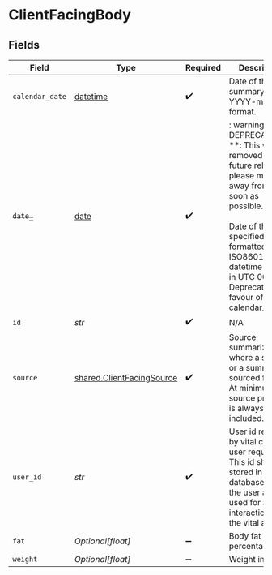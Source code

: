 # ClientFacingBody


## Fields

| Field                                                                                                                                                                                                                                            | Type                                                                                                                                                                                                                                             | Required                                                                                                                                                                                                                                         | Description                                                                                                                                                                                                                                      | Example                                                                                                                                                                                                                                          |
| ------------------------------------------------------------------------------------------------------------------------------------------------------------------------------------------------------------------------------------------------ | ------------------------------------------------------------------------------------------------------------------------------------------------------------------------------------------------------------------------------------------------ | ------------------------------------------------------------------------------------------------------------------------------------------------------------------------------------------------------------------------------------------------ | ------------------------------------------------------------------------------------------------------------------------------------------------------------------------------------------------------------------------------------------------ | ------------------------------------------------------------------------------------------------------------------------------------------------------------------------------------------------------------------------------------------------ |
| `calendar_date`                                                                                                                                                                                                                                  | [datetime](https://docs.python.org/3/library/datetime.html#datetime-objects)                                                                                                                                                                     | :heavy_check_mark:                                                                                                                                                                                                                               | Date of the summary in the YYYY-mm-dd format.                                                                                                                                                                                                    |                                                                                                                                                                                                                                                  |
| ~~`date_`~~                                                                                                                                                                                                                                      | [date](https://docs.python.org/3/library/datetime.html#date-objects)                                                                                                                                                                             | :heavy_check_mark:                                                                                                                                                                                                                               | : warning: ** DEPRECATED **: This will be removed in a future release, please migrate away from it as soon as possible.<br/><br/>Date of the specified record, formatted as ISO8601 datetime string in UTC 00:00. Deprecated in favour of calendar_date. |                                                                                                                                                                                                                                                  |
| `id`                                                                                                                                                                                                                                             | *str*                                                                                                                                                                                                                                            | :heavy_check_mark:                                                                                                                                                                                                                               | N/A                                                                                                                                                                                                                                              |                                                                                                                                                                                                                                                  |
| `source`                                                                                                                                                                                                                                         | [shared.ClientFacingSource](../../models/shared/clientfacingsource.md)                                                                                                                                                                           | :heavy_check_mark:                                                                                                                                                                                                                               | Source summarizes where a sample or a summary is sourced from.<br/>At minimum, the source provider is always included.                                                                                                                           | {"provider":"oura"}                                                                                                                                                                                                                              |
| `user_id`                                                                                                                                                                                                                                        | *str*                                                                                                                                                                                                                                            | :heavy_check_mark:                                                                                                                                                                                                                               | User id returned by vital create user request. This id should be stored in your database against the user and used for all interactions with the vital api.                                                                                      |                                                                                                                                                                                                                                                  |
| `fat`                                                                                                                                                                                                                                            | *Optional[float]*                                                                                                                                                                                                                                | :heavy_minus_sign:                                                                                                                                                                                                                               | Body fat percentage::perc                                                                                                                                                                                                                        |                                                                                                                                                                                                                                                  |
| `weight`                                                                                                                                                                                                                                         | *Optional[float]*                                                                                                                                                                                                                                | :heavy_minus_sign:                                                                                                                                                                                                                               | Weight in kg::kg                                                                                                                                                                                                                                 |                                                                                                                                                                                                                                                  |